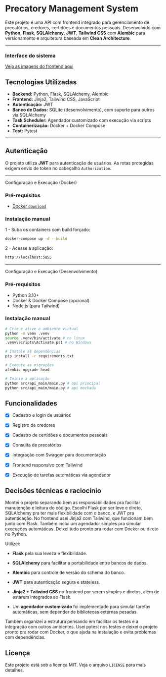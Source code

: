 # Precatory Management System

Este projeto é uma API com frontend integrado para gerenciamento de precatórios, credores, certidões e documentos pessoais. Desenvolvido com **Python**, **Flask**, **SQLAlchemy**, **JWT**, **Tailwind CSS** com **Alembic** para versionamento e arquitetura baseada em **Clean Architecture**.

---

### Interface do sistema

[Veja as imagens do frontend aqui](https://github.com/Chyod-s/api-precatory-creditor/tree/main/src/api_main/static/assets/fotos_front)


## Tecnologias Utilizadas

- **Backend:** Python, Flask, SQLAlchemy, Alembic
- **Frontend:** Jinja2, Tailwind CSS, JavaScript
- **Autenticação:** JWT
- **Banco de Dados:** SQLite (desenvolvimento), com suporte para outros via SQLAlchemy
- **Task Scheduler:** Agendador customizado com execução via scripts
- **Containerização:** Docker + Docker Compose
- **Test:** Pytest

---

## Autenticação

O projeto utiliza **JWT** para autenticação de usuários. As rotas protegidas exigem envio de token no cabeçalho `Authorization`.

---
Configuração e Execução (Docker)

### Pré-requisitos
- [Docker `download`](https://www.docker.com/get-started/)

### Instalação manual

1 - Suba os containers com build forçado:
```bash
docker-compose up -d --build
```
2 - Acesse a aplicação:
```bash
http://localhost:5055
```
---

Configuração e Execução (Desenvolvimento)

### Pré-requisitos

- Python 3.10+
- Docker & Docker Compose (opcional)
- Node.js (para Tailwind)

### Instalação manual

```bash
# Crie e ative o ambiente virtual
python -m venv .venv
source .venv/bin/activate # no linux  
.venv\Scripts\Activate.ps1 # no Windows

# Instale as dependências
pip install -r requirements.txt

# Execute as migrações
alembic upgrade head

# Inicie a aplicação
python src/api_main/main.py # api principal
python src/api_main/main.py # api mockada
```

## Funcionalidades

- [x] Cadastro e login de usuários

- [x] Registro de credores

- [x] Cadastro de certidões e documentos pessoais

- [x] Consulta de precatórios

- [x] Integração com Swagger para documentação

- [x] Frontend responsivo com Tailwind

- [x] Execução de tarefas automáticas via agendador


## Decisões técnicas e raciocínio

Montei o projeto separando bem as responsabilidades pra facilitar manutenção e leitura do código. Escolhi Flask por ser leve e direto, SQLAlchemy pra ter mais flexibilidade com o banco, e JWT pra autenticação. No frontend usei Jinja2 com Tailwind, que funcionam bem junto com Flask. Também incluí um agendador simples pra simular execuções automáticas. Deixei tudo pronto pra rodar com Docker ou direto no Python.

Utilizei:

- **Flask** pela sua leveza e flexibilidade.

- **SQLAlchemy** para facilitar a portabilidade entre bancos de dados.

- **Alembic** para controle de versão do schema do banco.

- **JWT** para autenticação segura e stateless.

- **Jinja2 + Tailwind CSS** no frontend por serem simples e diretos, além de estarem integrados ao Flask.

- Um **agendador customizado** foi implementado para simular tarefas automáticas, sem depender de bibliotecas externas pesadas.

Também organizei a estrutura pensando em facilitar os testes e a integração com outros ambientes. Usei pytest nos testes e deixei o projeto pronto pra rodar com Docker, o que ajuda na instalação e evita problemas com dependências.

## Licença

Este projeto está sob a licença MIT. Veja o arquivo `LICENSE` para mais detalhes.
